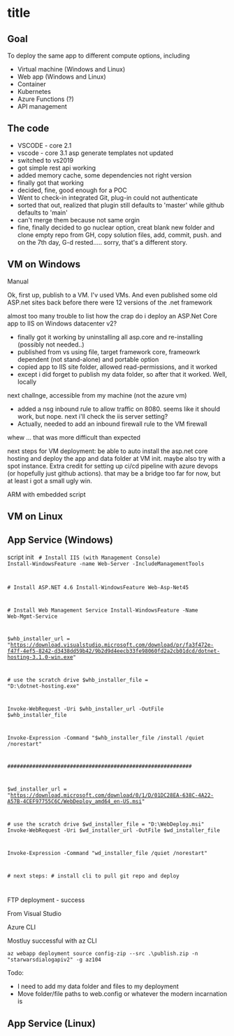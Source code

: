 
# title

## Goal

To deploy the same app to different compute options, including

- Virtual machine (Windows and Linux)
- Web app (Windows and Linux)
- Container
- Kubernetes
- Azure Functions (?)
- API management

## The code

- VSCODE - core 2.1
- vscode - core 3.1 asp generate templates not updated
- switched to vs2019
- got simple rest api working
- added memory cache, some dependencies not right version
- finally got that working
- decided, fine, good enough for a POC
- Went to check-in integrated Git, plug-in could not authenticate
- sorted that out, realized that plugin still defaults to 'master' while github defaults to 'main'
- can't merge them because not same orgin
- fine, finally decided to go nuclear option, creat blank new folder and clone empty repo from GH, copy solution files, add, commit, push. and on the 7th day, G-d rested..... sorry, that's a different story.

## VM on Windows

Manual

Ok, first up, publish to a VM. I'v used VMs. And even published some old ASP.net sites back before there were 12 versions of the .net framework

almost too many trouble to list
how the crap do i deploy an ASP.Net Core app to IIS on Windows datacenter v2?

- finally got it working by uninstalling all asp.core and re-installing (possibly not needed..)
- published from vs using file, target framework core, frameowrk dependent (not stand-alone) and portable option
- copied app to IIS site folder, allowed read-permissions, and it worked
- except i did forget to publish my data folder, so after that it worked. Well, locally

next challnge, accessible from my machine (not the azure vm)

- added a nsg inbound rule to allow traffic on 8080. seems like it should work, but nope. next i'll check the iis server setting?
- Actually, needed to add an inbound firewall rule to the VM firewall

whew ... that was more difficult than expected

next steps for VM deployment: be able to auto install the asp.net core hosting and deploy the app and data folder at VM init. maybe also try with a spot instance. Extra credit for setting up ci/cd pipeline with azure devops (or hopefully just github actions). that may be a bridge too far for now, but at least i got a small ugly win.

ARM with embedded script

## VM on Linux

## App Service (Windows)

script init
<code>
\# Install IIS (with Management Console)
Install-WindowsFeature -name Web-Server -IncludeManagementTools

\# Install ASP.NET 4.6
Install-WindowsFeature Web-Asp-Net45

\# Install Web Management Service
Install-WindowsFeature -Name Web-Mgmt-Service

$whb_installer_url = "https://download.visualstudio.microsoft.com/download/pr/fa3f472e-f47f-4ef5-8242-d3438dd59b42/9b2d9d4eecb33fe98060fd2a2cb01dcd/dotnet-hosting-3.1.0-win.exe"

\# use the scratch drive
$whb_installer_file = "D:\dotnet-hosting.exe"

Invoke-WebRequest -Uri $whb_installer_url -OutFile $whb_installer_file

Invoke-Expression -Command "$whb_installer_file /install /quiet /norestart"

###########################################################

$wd_installer_url = "https://download.microsoft.com/download/0/1/D/01DC28EA-638C-4A22-A57B-4CEF97755C6C/WebDeploy_amd64_en-US.msi"

\# use the scratch drive
$wd_installer_file = "D:\WebDeploy.msi"
Invoke-WebRequest -Uri $wd_installer_url -OutFile $wd_installer_file

Invoke-Expression -Command "wd_installer_file /quiet /norestart"

\# next steps:
\# install cli to pull git repo and deploy

</code>

FTP deployment - success

From Visual Studio

Azure CLI

Mostluy successful with az CLI

<code>az webapp deployment source config-zip --src .\publish.zip -n "starwarsdialogapiv2" -g az104 </code>

Todo:

- I need to add my data folder and files to my deployment
- Move folder/file paths to web.config or whatever the modern incarnation is

## App Service (Linux)
